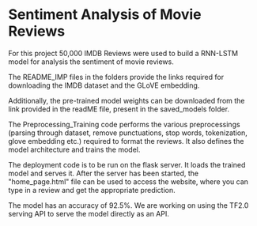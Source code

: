 # Sentiment Analysis of Movie Reviews

For this project 50,000 IMDB Reviews were used to build a RNN-LSTM model for analysis the sentiment of movie reviews.

The README_IMP files in the folders provide the links required for downloading the IMDB dataset and the GLoVE embedding.

Additionally, the pre-trained model weights can be downloaded from the link provided in the readME file, present in the saved_models folder.

The Preprocessing_Training code performs the various preprocessings (parsing through dataset, remove punctuations, stop words, tokenization, glove embedding etc.) required to format the reviews. It also defines the model architecture and trains the model.

The deployment code is to be run on the flask server. It loads the trained model and serves it. After the server has been started, the "home_page.html" file can be used to access the website, where you can type in a review and get the appropriate prediction.

The model has an accuracy of 92.5%. We are working on using the TF2.0 serving API to serve the model directly as an API.
